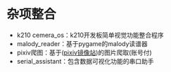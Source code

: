 # 杂项整合
* k210 cemera_os：k210开发板简单视觉功能整合程序
* malody_reader：基于pygame的malody读谱器
* pixiv爬图：基于([pixiv镜像站](https://pixivic.com/))的图片爬取(账号付)
* serial_assistant：包含数据可视化功能的串口助手

